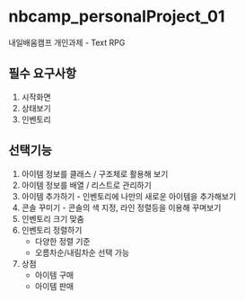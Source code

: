 # nbcamp_personalProject_01
내일배움캠프 개인과제 -  Text RPG  
## 필수 요구사항  
1. 시작화면
2. 상태보기
3. 인벤토리  

## 선택기능  
1. 아이템 정보를 클래스 / 구조체로 활용해 보기  
2. 아이템 정보를 배열 / 리스트로 관리하기  
3. 아이템 추가하기 - 인벤토리에 나만의 새로운 아이템을 추가해보기
4. 콘솔 꾸미기 -  콘솔의 색 지정, 라인 정렬등을 이용해 꾸며보기
5. 인벤토리 크기 맞춤
6. 인벤토리 정렬하기  
   - 다양한 정렬 기준  
   - 오름차순/내림차순 선택 가능  
7. 상점  
   - 아이템 구매    
   - 아이템 판매  
   
